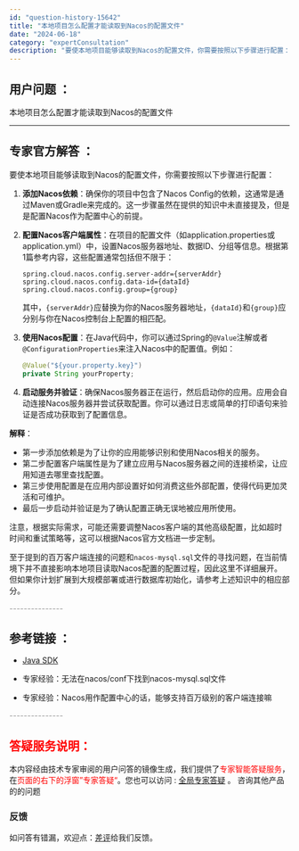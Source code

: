 ```yaml
---
id: "question-history-15642"
title: "本地项目怎么配置才能读取到Nacos的配置文件"
date: "2024-06-18"
category: "expertConsultation"
description: "要使本地项目能够读取到Nacos的配置文件，你需要按照以下步骤进行配置：1. **添加Nacos依赖**：确保你的项目中包含了Nacos Config的依赖，这通常是通过Maven或Gradle来完成的。这一步骤虽然在提供的知识中未直接提及，但是是配置Nacos作为配置中心的前提。2. **配置Na"
---
```


## 用户问题 ： 
 本地项目怎么配置才能读取到Nacos的配置文件  

---------------
## 专家官方解答 ：

要使本地项目能够读取到Nacos的配置文件，你需要按照以下步骤进行配置：

1. **添加Nacos依赖**：确保你的项目中包含了Nacos Config的依赖，这通常是通过Maven或Gradle来完成的。这一步骤虽然在提供的知识中未直接提及，但是是配置Nacos作为配置中心的前提。

2. **配置Nacos客户端属性**：在项目的配置文件（如application.properties或application.yml）中，设置Nacos服务器地址、数据ID、分组等信息。根据第1篇参考内容，这些配置通常包括但不限于：
   ```properties
   spring.cloud.nacos.config.server-addr={serverAddr}
   spring.cloud.nacos.config.data-id={dataId}
   spring.cloud.nacos.config.group={group}
   ```
   其中，`{serverAddr}`应替换为你的Nacos服务器地址，`{dataId}`和`{group}`应分别与你在Nacos控制台上配置的相匹配。

3. **使用Nacos配置**：在Java代码中，你可以通过Spring的`@Value`注解或者`@ConfigurationProperties`来注入Nacos中的配置值。例如：
   ```java
   @Value("${your.property.key}")
   private String yourProperty;
   ```

4. **启动服务并验证**：确保Nacos服务器正在运行，然后启动你的应用。应用会自动连接Nacos服务器并尝试获取配置。你可以通过日志或简单的打印语句来验证是否成功获取到了配置信息。

**解释**：
- 第一步添加依赖是为了让你的应用能够识别和使用Nacos相关的服务。
- 第二步配置客户端属性是为了建立应用与Nacos服务器之间的连接桥梁，让应用知道去哪里查找配置。
- 第三步使用配置是在应用内部设置好如何消费这些外部配置，使得代码更加灵活和可维护。
- 最后一步启动并验证是为了确认配置正确无误地被应用所使用。

注意，根据实际需求，可能还需要调整Nacos客户端的其他高级配置，比如超时时间和重试策略等，这可以根据Nacos官方文档进一步定制。

至于提到的百万客户端连接的问题和`nacos-mysql.sql`文件的寻找问题，在当前情境下并不直接影响本地项目读取Nacos配置的配置过程，因此这里不详细展开。但如果你计划扩展到大规模部署或进行数据库初始化，请参考上述知识中的相应部分。


<font color="#949494">---------------</font> 


## 参考链接 ：

* [Java SDK](https://nacos.io/docs/latest/guide/user/sdk)
 
 * 专家经验：无法在nacos/conf下找到nacos-mysql.sql文件 
 
 * 专家经验：Nacos用作配置中心的话，能够支持百万级别的客户端连接嘛 


 <font color="#949494">---------------</font> 
 


## <font color="#FF0000">答疑服务说明：</font> 

本内容经由技术专家审阅的用户问答的镜像生成，我们提供了<font color="#FF0000">专家智能答疑服务</font>，在<font color="#FF0000">页面的右下的浮窗”专家答疑“</font>。您也可以访问 : [全局专家答疑](https://answer.opensource.alibaba.com/docs/intro) 。 咨询其他产品的的问题

### 反馈
如问答有错漏，欢迎点：[差评](https://ai.nacos.io/user/feedbackByEnhancerGradePOJOID?enhancerGradePOJOId=15694)给我们反馈。
